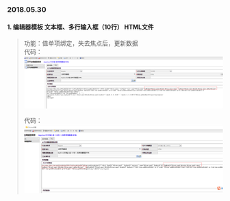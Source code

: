 ### 2018.05.30

#### 1. 编辑器模板 文本框、多行输入框（10行） HTML文件

>功能：值单项绑定，失去焦点后，更新数据<br/>
>代码：![Alt text](./img/texteditor.png)<br/>
>
>代码：![Alt text](./img/textarea10editor.png)<br/>
